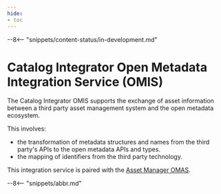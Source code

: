 ```yaml
---
hide:
- toc
---
```


<!-- SPDX-License-Identifier: CC-BY-4.0 -->
<!-- Copyright Contributors to the Egeria project. -->

--8<-- "snippets/content-status/in-development.md"

# Catalog Integrator Open Metadata Integration Service (OMIS)

The Catalog Integrator OMIS supports the exchange of asset information between a
third party asset management system and the open metadata ecosystem.

This involves:
* the transformation of metadata structures and names from the third party's APIs
to the open metadata APIs and types.
* the mapping of identifiers from the third party technology.

This integration service is paired with the [Asset Manager OMAS](/egeria-docs/services/omas/asset-manager/overview).


--8<-- "snippets/abbr.md"